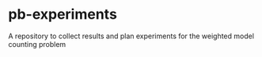 # pb-experiments
A repository to collect results and plan experiments for the weighted model counting problem 
